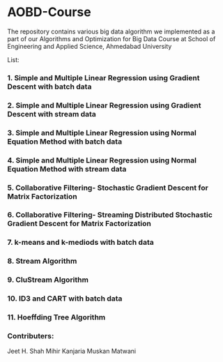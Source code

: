 # AOBD-Course
The repository contains various big data algorithm we implemented as a part of our Algorithms and Optimization for Big Data Course at School of Engineering and Applied Science, Ahmedabad University

List:
### 1. Simple and Multiple Linear Regression using Gradient Descent with batch data

### 2. Simple and Multiple Linear Regression using Gradient Descent with stream data

### 3. Simple and Multiple Linear Regression using Normal Equation Method with batch data

### 4. Simple and Multiple Linear Regression using Normal Equation Method with stream data

### 5. Collaborative Filtering- Stochastic Gradient Descent for Matrix Factorization

### 6. Collaborative Filtering- Streaming Distributed Stochastic Gradient Descent for Matrix Factorization

### 7. k-means and k-mediods with batch data

### 8. Stream Algorithm

### 9. CluStream Algorithm

### 10. ID3 and CART with batch data

### 11. Hoeffding Tree Algorithm

### Contributers:
Jeet H. Shah
Mihir Kanjaria
Muskan Matwani


